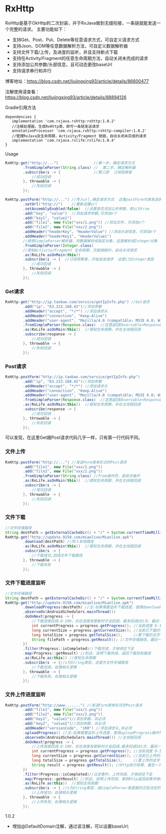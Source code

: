 # RxHttp
RxHttp是基于OkHttp的二次封装，并于RxJava做到无缝衔接，一条链就能发送一个完整的请求。
主要功能如下：
 - 支持Get、Post、Put、Delete等任意请求方式，可自定义请求方式
 - 支持Json、DOM等任意数据解析方法，可自定义数据解析器
 - 支持文件下载/上传，及进度的监听，并且支持断点下载
 - 支持在Activity/Fragment的任意生命周期方法，自动关闭未完成的请求
 - 支持添加公共参数/头部信息，且可动态更改baseUrl
 - 支持请求串行和并行

博客地址：https://blog.csdn.net/liujingxing93/article/details/86600477

注解使用请查看：https://blog.csdn.net/liujingxing93/article/details/88894126

Gradle引用方法

    dependencies {
       implementation 'com.rxjava.rxhttp:rxhttp:1.0.2'
       //注解处理器，生成RxHttp类，即可一条链发送请求
       annotationProcessor 'com.rxjava.rxhttp:rxhttp-compiler:1.0.2'
       //管理RxJava及生命周期，Activity/Fragment 销毁，自动关闭未完成的请求
       implementation 'com.rxjava.rxlife:rxlife:1.0.4'
    }

Usage

```java
RxHttp.get("http://...")                //第一步，确定请求方式
        .fromSimpleParser(String.class) //  第二步，确定解析器
        .subscribe(s -> {               //第三部  订阅观察者
            //成功回调
        }, throwable -> {
            //失败回调
        });
```
```java
RxHttp.postForm("http://...") //传入url,确定请求方式  这里postForm代表发送表单形式的Post请求
        .setUrl("http://")    //重新设置url
        .setAssemblyEnabled(false)  //设置是否添加公共参数，默认为true
        .add("key", "value")  //添加请求参数,可添加n个
        .add("key1", "value1") 
        .add("file1", new File("xxx/1.png")) //添加文件，可添加n个
        .add("file2", new File("xxx/2.png"))
        .addHeader("headerKey", "HeaderValue") //添加头部信息，可添加n个
        .addHeader("headerKey1", "HeaderValue1")
        //使用SimpleParser解析器，将数据解析成指定对象，这里解析成Integer对象
        .fromSimpleParser(Integer.class)   
        //感知Activity/Fragment 生命周期，页面销毁时，自动关闭请求
        .as(RxLife.asOnMain(this)) 
        .subscribe(i -> {  //订阅观察者，开始发送请求  这里i为Integer类型
            //成功回调
        }, throwable -> {
            //失败回调
        });
```

### Get请求
```java
RxHttp.get("http://ip.taobao.com/service/getIpInfo.php") //Get请求
        .add("ip", "63.223.108.42")//添加参数
        .addHeader("accept", "*/*") //添加请求头
        .addHeader("connection", "Keep-Alive")
        .addHeader("user-agent", "Mozilla/4.0 (compatible; MSIE 6.0; Windows NT 5.1;SV1)")
        .fromSimpleParser(Response.class)  //这里返回Observable<Response> 对象
        .as(RxLife.asOnMain(this))  //感知生命周期，并在主线程回调
        .subscribe(response -> {
            //成功回调
        }, throwable -> {
            //失败回调
        });
```
### Post请求
```java
RxHttp.postForm("http://ip.taobao.com/service/getIpInfo.php")
        .add("ip", "63.223.108.42")//添加参数
        .addHeader("accept", "*/*") //添加请求头
        .addHeader("connection", "Keep-Alive")
        .addHeader("user-agent", "Mozilla/4.0 (compatible; MSIE 6.0; Windows NT 5.1;SV1)")
        .fromSimpleParser(Response.class)  //这里返回Observable<Response>对象
        .as(RxLife.asOnMain(this))  //感知生命周期，并在主线程回调
        .subscribe(response -> {
            //成功回调
        }, throwable -> {
            //失败回调
        });
```

可以发现，在这里Get跟Post请求代码几乎一样，只有第一行代码不同。
### 文件上传
```java
RxHttp.postForm("http://...") //发送Form表单形式的Post请求
        .add("file1", new File("xxx/1.png"))
        .add("file2", new File("xxx/2.png"))
        .fromSimpleParser(String.class) //from操作符，是异步操作
        .as(RxLife.asOnMain(this))  //感知生命周期，并在主线程回调
        .subscribe(s -> { 
            //成功回调
        }, throwable -> {
            //失败回调
        });
```
### 文件下载
```java
//文件存储路径
String destPath = getExternalCacheDir() + "/" + System.currentTimeMillis() + ".apk";
RxHttp.get("http://update.9158.com/miaolive/Miaolive.apk")
        .download(destPath) //传入本地路径
        .as(RxLife.asOnMain(this))  //感知生命周期，并在主线程回调
        .subscribe(s -> {
            //下载成功,回调文件下载路径
        }, throwable -> {
            //下载失败
        });
```

### 文件下载进度监听
```java
//文件存储路径
String destPath = getExternalCacheDir() + "/" + System.currentTimeMillis() + ".apk";
RxHttp.get("http://update.9158.com/miaolive/Miaolive.apk")
        .downloadProgress(destPath) //注:如果需要监听下载进度，使用downloadProgress操作符
        .observeOn(AndroidSchedulers.mainThread())
        .doOnNext(progress -> {
            //下载进度回调,0-100，仅在进度有更新时才会回调，最多回调101次，最后一次回调文件存储路径
            int currentProgress = progress.getProgress(); //当前进度 0-100
            long currentSize = progress.getCurrentSize(); //当前已下载的字节大小
            long totalSize = progress.getTotalSize();     //要下载的总字节大小
            String filePath = progress.getResult(); //文件存储路径，最后一次回调才有内容
        })
        .filter(Progress::isCompleted)//下载完成，才继续往下走
        .map(Progress::getResult) //到这，说明下载完成，返回下载目标路径
        .as(RxLife.as(this)) //感知生命周期
        .subscribe(s -> {//s为String类型，这里为文件存储路径
            //下载完成，处理相关逻辑
        }, throwable -> {
            //下载失败，处理相关逻辑
        });
```
###  文件上传进度监听
```java
RxHttp.postForm("http://www.......") //发送Form表单形式的Post请求
        .add("file1", new File("xxx/1.png"))
        .add("file2", new File("xxx/2.png"))
        .add("key1", "value1")//添加参数，非必须
        .add("key2", "value2")//添加参数，非必须
        .addHeader("versionCode", "100") //添加请求头,非必须
        .uploadProgress() //注:如果需要监听上传进度，使用uploadProgress操作符
        .observeOn(AndroidSchedulers.mainThread()) //主线程回调
        .doOnNext(progress -> {
            //上传进度回调,0-100，仅在进度有更新时才会回调,最多回调101次，最后一次回调Http执行结果
            int currentProgress = progress.getProgress(); //当前进度 0-100
            long currentSize = progress.getCurrentSize(); //当前已上传的字节大小
            long totalSize = progress.getTotalSize();     //要上传的总字节大小
            String result = progress.getResult(); //Http执行结果，最后一次回调才有内容
        })
        .filter(Progress::isCompleted)//过滤事件，上传完成，才继续往下走
        .map(Progress::getResult) //到这，说明上传完成，拿到Http返回结果并继续往下走
        .as(RxLife.as(this))  //感知生命周期
        .subscribe(s -> { //s为String类型，由SimpleParser类里面的泛型决定的
            //上传成功，处理相关逻辑
        }, throwable -> {
            //上传失败，处理相关逻辑
        });
```



1.0.2

 - 增加@DefaultDomain注解，通过该注解，可以设置baseUrl;









